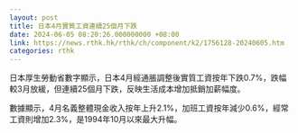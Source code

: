 ```yaml
---
layout: post
title: 日本4月實質工資連續25個月下跌
date: 2024-06-05 08:20:26.000000000 +08:00
link: https://news.rthk.hk/rthk/ch/component/k2/1756128-20240605.htm
categories: rthk
---
```


日本厚生勞動省數字顯示，日本4月經通脹調整後實質工資按年下跌0.7%，跌幅較3月放緩，但連續25個月下跌，反映生活成本增加抵銷加薪幅度。

數據顯示，4月名義整體現金收入按年上升2.1%，加班工資按年減少0.6%，經常工資則增加2.3%，是1994年10月以來最大升幅。
